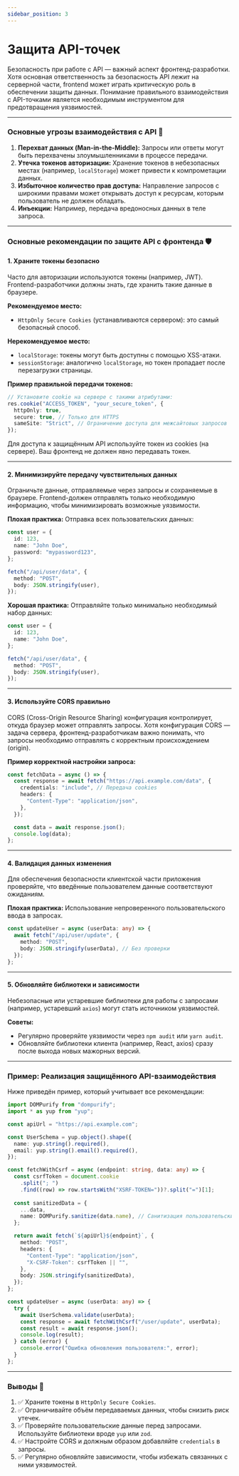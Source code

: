 ```yaml
---
sidebar_position: 3
---
```


# Защита API-точек

Безопасность при работе с API — важный аспект фронтенд-разработки. Хотя основная ответственность за безопасность API лежит на серверной части, frontend может играть критическую роль в обеспечении защиты данных. Понимание правильного взаимодействия с API-точками является необходимым инструментом для предотвращения уязвимостей.

---

### Основные угрозы взаимодействия с API 🔐

1. **Перехват данных (Man-in-the-Middle):** Запросы или ответы могут быть перехвачены злоумышленниками в процессе передачи.
2. **Утечка токенов авторизации:** Хранение токенов в небезопасных местах (например, `localStorage`) может привести к компрометации данных.
3. **Избыточное количество прав доступа:** Направление запросов с широкими правами может открывать доступ к ресурсам, которым пользователь не должен обладать.
4. **Инъекции:** Например, передача вредоносных данных в теле запроса.

---

### Основные рекомендации по защите API с фронтенда 🛡️


#### 1. Храните токены безопасно

Часто для авторизации используются токены (например, JWT). Frontend-разработчики должны знать, где хранить такие данные в браузере.

**Рекомендуемое место:**  
- `HttpOnly Secure Cookies` (устанавливаются сервером): это самый безопасный способ.

**Нерекомендуемое место:**  
- `localStorage`: токены могут быть доступны с помощью XSS-атаки.
- `sessionStorage`: аналогично `localStorage`, но токен пропадает после перезагрузки страницы.

**Пример правильной передачи токенов:**
```typescript
// Установите cookie на сервере с такими атрибутами:
res.cookie("ACCESS_TOKEN", "your_secure_token", {
  httpOnly: true,
  secure: true, // Только для HTTPS
  sameSite: "Strict", // Ограничение доступа для межсайтовых запросов
});
```

Для доступа к защищённым API используйте токен из cookies (на сервере). Ваш фронтенд не должен явно передавать токен.

---

#### 2. Минимизируйте передачу чувствительных данных

Ограничьте данные, отправляемые через запросы и сохраняемые в браузере. Frontend-должен отправлять только необходимую информацию, чтобы минимизировать возможные уязвимости.

**Плохая практика:**
Отправка всех пользовательских данных:
```typescript
const user = {
  id: 123,
  name: "John Doe",
  password: "mypassword123",
};

fetch("/api/user/data", {
  method: "POST",
  body: JSON.stringify(user),
});
```

**Хорошая практика:**
Отправляйте только минимально необходимый набор данных:
```typescript
const user = {
  id: 123,
  name: "John Doe",
};

fetch("/api/user/data", {
  method: "POST",
  body: JSON.stringify(user),
});
```

---

#### 3. Используйте CORS правильно

CORS (Cross-Origin Resource Sharing) конфигурация контролирует, откуда браузер может отправлять запросы. Хотя конфигурация CORS — задача сервера, фронтенд-разработчикам важно понимать, что запросы необходимо отправлять с корректным происхождением (origin).

**Пример корректной настройки запроса:**
```typescript
const fetchData = async () => {
  const response = await fetch("https://api.example.com/data", {
    credentials: "include", // Передача cookies
    headers: {
      "Content-Type": "application/json",
    },
  });

  const data = await response.json();
  console.log(data);
};
```

---

#### 4. Валидация данных изменения

Для обеспечения безопасности клиентской части приложения проверяйте, что введённые пользователем данные соответствуют ожиданиям.

**Плохая практика:**
Использование непроверенного пользовательского ввода в запросах.
```typescript
const updateUser = async (userData: any) => {
  await fetch("/api/user/update", {
    method: "POST",
    body: JSON.stringify(userData), // Без проверки
  });
};
```

---

#### 5. Обновляйте библиотеки и зависимости

Небезопасные или устаревшие библиотеки для работы с запросами (например, устаревший `axios`) могут стать источником уязвимостей.

**Советы:**
- Регулярно проверяйте уязвимости через `npm audit` или `yarn audit`.
- Обновляйте библиотеки клиента (например, React, axios) сразу после выхода новых мажорных версий.

---

### Пример: Реализация защищённого API-взаимодействия

Ниже приведён пример, который учитывает все рекомендации:

```typescript
import DOMPurify from "dompurify";
import * as yup from "yup";

const apiUrl = "https://api.example.com";

const UserSchema = yup.object().shape({
  name: yup.string().required(),
  email: yup.string().email().required(),
});

const fetchWithCsrf = async (endpoint: string, data: any) => {
  const csrfToken = document.cookie
    .split("; ")
    .find((row) => row.startsWith("XSRF-TOKEN="))?.split("=")[1];
    
  const sanitizedData = {
    ...data,
    name: DOMPurify.sanitize(data.name), // Санитизация пользовательских данных
  };

  return await fetch(`${apiUrl}${endpoint}`, {
    method: "POST",
    headers: {
      "Content-Type": "application/json",
      "X-CSRF-Token": csrfToken || "",
    },
    body: JSON.stringify(sanitizedData),
  });
};

const updateUser = async (userData: any) => {
  try {
    await UserSchema.validate(userData);
    const response = await fetchWithCsrf("/user/update", userData);
    const result = await response.json();
    console.log(result);
  } catch (error) {
    console.error("Ошибка обновления пользователя:", error);
  }
};
```

---

### Выводы 📌
 
1. ✅ Храните токены в `HttpOnly Secure Cookies`.  
2. ✅ Ограничивайте объём передаваемых данных, чтобы снизить риск утечек.  
3. ✅ Проверяйте пользовательские данные перед запросами. Используйте библиотеки вроде `yup` или `zod`.  
4. ✅ Настройте CORS и должным образом добавляйте `credentials` в запросы.  
5. ✅ Регулярно обновляйте зависимости, чтобы избежать связанных с ними уязвимостей.  
